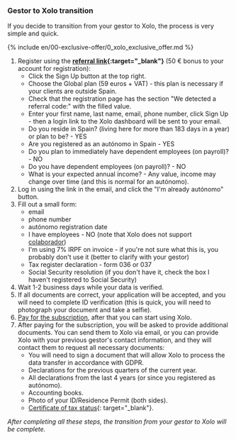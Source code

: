 ### Gestor to Xolo transition

If you decide to transition from your gestor to Xolo, the process is very simple and quick.

{% include en/00-exclusive-offer/0_xolo_exclusive_offer.md %}

1. Register using the **[referral link](https://bit.ly/xolo-signup-free-renta){:target="_blank"}** (50 € bonus to your account for
   registration):
    - Click the Sign Up button at the top right.
    - Choose the Global plan (59 euros + VAT) - this plan is necessary if your clients are outside Spain.
    - Check that the registration page has the section "We detected a referral code:" with the filled value.
    - Enter your first name, last name, email, phone number, click Sign Up - then a login link to the Xolo dashboard
      will be sent to your email.
    - Do you reside in Spain? (living here for more than 183 days in a year) or plan to be? - YES
    - Are you registered as an autónomo in Spain - YES
    - Do you plan to immediately have dependent employees (on payroll)? - NO
    - Do you have dependent employees (on payroll)? - NO
    - What is your expected annual income? - Any value, income may change over time (and this is normal for an
      autónomo).
2. Log in using the link in the email, and click the "I'm already autónomo" button.
3. Fill out a small form:
    - email
    - phone number
    - autónomo registration date
    - I have employees - NO (note that Xolo does not support [colaborador](#autónomo-colaborador))
    - I'm using 7% IRPF on invoice - if you're not sure what this is, you probably don't use it (better to clarify with
      your gestor)
    - Tax register declaration - form 036 or 037
    - Social Security resolution (if you don't have it, check the box I haven't registered to Social Security)
4. Wait 1-2 business days while your data is verified.
5. If all documents are correct, your application will be accepted, and you will need to complete ID verification (this
   is quick, you will need to photograph your document and take a selfie).
6. [Pay for the subscription](#subscription-payment), after that you can start using Xolo.
7. After paying for the subscription, you will be asked to provide additional documents. You can send them to Xolo via
   email, or you can provide Xolo with your previous gestor's contact information, and they will contact them to request
   all necessary documents:
    - You will need to sign a document that will allow Xolo to process the data transfer in accordance with GDPR.
    - Declarations for the previous quarters of the current year.
    - All declarations from the last 4 years (or since you registered as autónomo).
    - Accounting books.
    - Photo of your ID/Residence Permit (both sides).
    - [Certificate of tax status](https://sede.agenciatributaria.gob.es/Sede/en_gb/procedimientoini/G313.shtml){:
      target="_blank"}.

_After completing all these steps, the transition from your gestor to Xolo will be complete._
